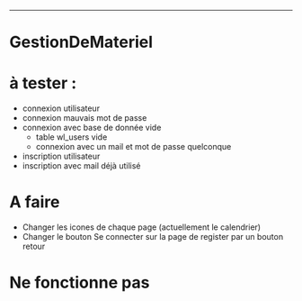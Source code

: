 ***
# **GestionDeMateriel**

# à tester :

- connexion utilisateur
- connexion mauvais mot de passe
- connexion avec base de donnée vide
  - table wl_users vide
  - connexion avec un mail et mot de passe quelconque
- inscription utilisateur
- inscription avec mail déjà utilisé


# A faire
- Changer les icones de chaque page (actuellement le calendrier)
- Changer le bouton Se connecter sur la page de register par un bouton retour

# Ne fonctionne pas


